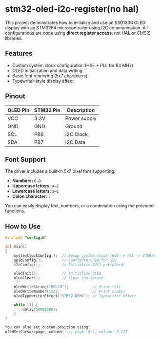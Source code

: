 # stm32-oled-i2c-register(no hal)
This project demonstrates how to initialize and use an SSD1306 OLED display with an STM32F4 microcontroller using I2C communication. All configurations are done using **direct register access**, not HAL or CMSIS libraries.

## Features

- Custom system clock configuration (HSE + PLL for 84 MHz)
- OLED initialization and data writing
- Basic font rendering (5x7 characters)
- Typewriter-style display effect

## Pinout

| OLED Pin | STM32 Pin | Description   |
|----------|-----------|---------------|
| VCC      | 3.3V      | Power supply  |
| GND      | GND       | Ground        |
| SCL      | PB6       | I2C Clock     |
| SDA      | PB7       | I2C Data      |

## Font Support
The driver includes a built-in 5x7 pixel font supporting:

- **Numbers:** `0–9`  
- **Uppercase letters:** `A–Z`  
- **Lowercase letters:** `a–z`  
- **Colon character:** `:`

You can easily display text, numbers, or a combination using the provided functions.

## How to Use

```c
#include "config.h"

int main()
{
    systemClockConfig();  // Setup system clock (HSE -> PLL -> 84MHz)
    gpioConfig();         // Configure GPIO for I2C
    i2cConfig();          // Initialize I2C1 peripheral

    oledInit();           // Initialize OLED
    oledClear();          // Clear the screen

    oledWriteString("HELLO");           // Print text
    oledWriteNumber(123);               // Print number
    oledTypewriterEffect("STM32 DEMO"); // Typewriter effect

    while (1) {
        delay(50000000);
    }
}

You can also set custom position using:
oledSetCursor(page, column); // page: 0–7, column: 0–127
